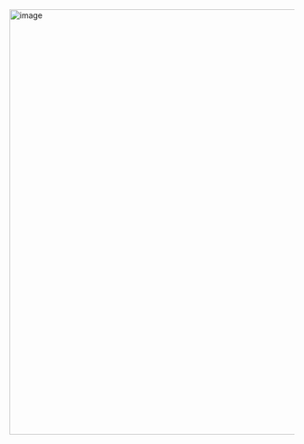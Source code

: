 <img width="1593" height="751" alt="image" src="https://github.com/user-attachments/assets/be5163d4-c4c2-44d4-afce-3c901f7c460c" />
